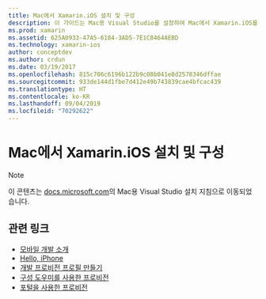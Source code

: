 ```yaml
---
title: Mac에서 Xamarin.iOS 설치 및 구성
description: 이 가이드는 Mac용 Visual Studio를 설정하여 Mac에서 Xamarin.iOS를 설치 및 구성하는 방법을 설명하는 지침으로 연결합니다.
ms.prod: xamarin
ms.assetid: 625A0933-47A5-6184-3AD5-7E1C8464AEBD
ms.technology: xamarin-ios
author: conceptdev
ms.author: crdun
ms.date: 03/19/2017
ms.openlocfilehash: 815c706c6196b122b9c08b041e8d2578346dffae
ms.sourcegitcommit: 933de144d1fbe7d412e49b743839cae4bfcac439
ms.translationtype: HT
ms.contentlocale: ko-KR
ms.lasthandoff: 09/04/2019
ms.locfileid: "70292622"
---
```

# <a name="installing-and-configuring-xamarinios-on-a-mac"></a>Mac에서 Xamarin.iOS 설치 및 구성

> [!NOTE]
> 이 콘텐츠는 [docs.microsoft.com](https://docs.microsoft.com/visualstudio/mac/installation)의 Mac용 Visual Studio 설치 지침으로 이동되었습니다.

## <a name="related-links"></a>관련 링크

- [모바일 개발 소개](~/cross-platform/get-started/introduction-to-mobile-development.md)
- [Hello, iPhone](~/ios/get-started/hello-ios/index.md)
- [개발 프로비전 프로필 만들기](https://developer.apple.com/library/ios/#documentation/ToolsLanguages/Conceptual/DevPortalGuide/CreatingandDownloadingDevelopmentProvisioningProfiles/CreatingandDownloadingDevelopmentProvisioningProfiles.html)
- [구성 도우미를 사용한 프로비전](https://developer.apple.com/library/ios/#recipes/xcode_help-devices_organizer/articles/provision_device_for_development-generic.html)
- [포털을 사용한 프로비전](https://developer.apple.com/library/ios/#recipes/ProvisioningPortal_Recipes/DownloadingaProvisioningProfile/DownloadingaProvisioningProfile.html)
